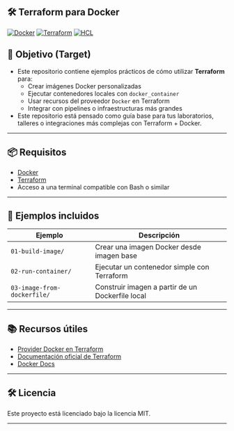 ## 🛠️ Terraform para Docker

[![Docker](https://badgen.net/badge/icon/docker?icon=docker&label)](#)
[![Terraform](https://img.shields.io/badge/IaC-Terraform-623CE4?logo=terraform&logoColor=white)](#)
[![HCL](https://img.shields.io/badge/Language-HCL-blueviolet)](#)

## 🎯 Objetivo (Target)
- Este repositorio contiene ejemplos prácticos de cómo utilizar **Terraform** para:
    - Crear imágenes Docker personalizadas
    - Ejecutar contenedores locales con `docker_container`
    - Usar recursos del proveedor `Docker` en Terraform
    - Integrar con pipelines o infraestructuras más grandes
- Este repositorio está pensado como guía base para tus laboratorios, talleres o integraciones más complejas con Terraform + Docker.

---

## 📦 Requisitos

- [Docker](https://www.docker.com/)
- [Terraform](https://developer.hashicorp.com/terraform/downloads)
- Acceso a una terminal compatible con Bash o similar

---

## 🚀 Ejemplos incluidos

| Ejemplo                       | Descripción                                       |
|-------------------------------|---------------------------------------------------|
| `01-build-image/`             | Crear una imagen Docker desde imagen base         |
| `02-run-container/`           | Ejecutar un contenedor simple con Terraform       |
| `03-image-from-dockerfile/`   | Construir imagen a partir de un Dockerfile local  |

---

## 📚 Recursos útiles
- [Provider Docker en Terraform](https://registry.terraform.io/providers/kreuzwerker/docker/latest/docs)
- [Documentación oficial de Terraform](https://developer.hashicorp.com/terraform/docs)
- [Docker Docs](https://docs.docker.com/)

---

## 🛠️ Licencia
Este proyecto está licenciado bajo la licencia MIT.

---
